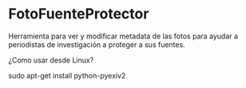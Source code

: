 FotoFuenteProtector
===================

Herramienta para ver y modificar metadata de las fotos para ayudar a periodistas de investigación a proteger a sus fuentes.

¿Como usar desde Linux?

sudo apt-get install python-pyexiv2 

